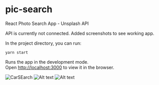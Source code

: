 # pic-search
React Photo Search App - Unsplash API

API is currently not connected. Added screenshots to see working app.

In the project directory, you can run:

 `yarn start`

Runs the app in the development mode.<br />
Open [http://localhost:3000](http://localhost:3000) to view it in the browser.


![CarSEarch](//img.jpg)
![Alt text](/path/to/img.jpg)
![Alt text](/path/to/img.jpg)

